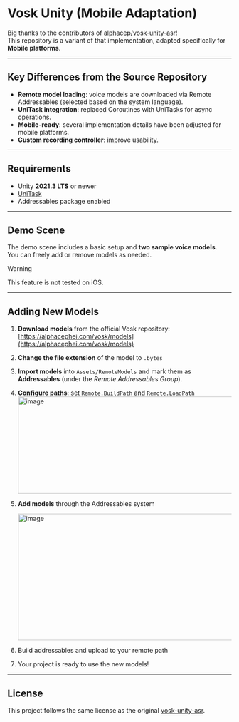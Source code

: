# Vosk Unity (Mobile Adaptation)

Big thanks to the contributors of [alphacep/vosk-unity-asr](https://github.com/alphacep/vosk-unity-asr)!  
This repository is a variant of that implementation, adapted specifically for **Mobile platforms**.

---

## Key Differences from the Source Repository
- **Remote model loading**: voice models are downloaded via Remote Addressables (selected based on the system language).  
- **UniTask integration**: replaced Coroutines with UniTasks for async operations.  
- **Mobile-ready**: several implementation details have been adjusted for mobile platforms.  
- **Custom recording controller**: improve usability.  

---

## Requirements
- Unity **2021.3 LTS** or newer  
- [UniTask](https://github.com/Cysharp/UniTask)  
- Addressables package enabled  

---

## Demo Scene
The demo scene includes a basic setup and **two sample voice models**.  
You can freely add or remove models as needed.  

> [!WARNING]  
> This feature is not tested on iOS.

---

## Adding New Models

1. **Download models** from the official Vosk repository: [https://alphacephei.com/vosk/models](https://alphacephei.com/vosk/models)  
2. **Change the file extension** of the model to `.bytes`
3. **Import models** into `Assets/RemoteModels` and mark them as **Addressables** (under the *Remote Addressables Group*).
4. **Configure paths**: set `Remote.BuildPath` and `Remote.LoadPath`
   <img width="628" height="218" alt="image" src="https://github.com/user-attachments/assets/3c734840-1b80-45a9-993c-1e6836db8232" />
5. **Add models** through the Addressables system
   
   <img width="500" height="284" alt="image" src="https://github.com/user-attachments/assets/954051c5-5e88-44a5-bcb9-8dd6d0adaae5" />
7. Build addressables and upload to your remote path
8. Your project is ready to use the new models!  

---

## License
This project follows the same license as the original [vosk-unity-asr](https://github.com/alphacep/vosk-unity-asr).  
